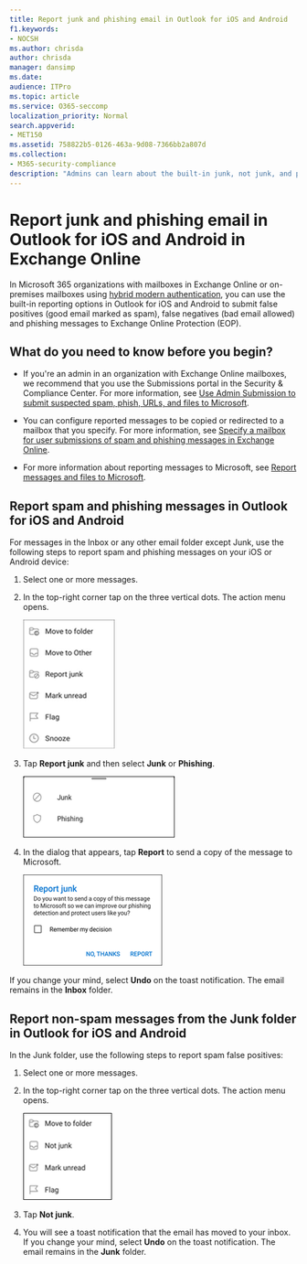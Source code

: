 ```yaml
---
title: Report junk and phishing email in Outlook for iOS and Android
f1.keywords:
- NOCSH
ms.author: chrisda
author: chrisda
manager: dansimp
ms.date:
audience: ITPro
ms.topic: article
ms.service: O365-seccomp
localization_priority: Normal
search.appverid:
- MET150
ms.assetid: 758822b5-0126-463a-9d08-7366bb2a807d
ms.collection:
- M365-security-compliance
description: "Admins can learn about the built-in junk, not junk, and phishing email reporting options in Outlook for iOS and Android."
---
```


# Report junk and phishing email in Outlook for iOS and Android in Exchange Online

In Microsoft 365 organizations with mailboxes in Exchange Online or on-premises mailboxes using [hybrid modern authentication](https://docs.microsoft.com/microsoft-365/enterprise/hybrid-modern-auth-overview?view=o365-worldwide), you can use the built-in reporting options in Outlook for iOS and Android to submit false positives (good email marked as spam), false negatives (bad email allowed) and phishing messages to Exchange Online Protection (EOP).

## What do you need to know before you begin?

- If you're an admin in an organization with Exchange Online mailboxes, we recommend that you use the Submissions portal in the Security & Compliance Center. For more information, see [Use Admin Submission to submit suspected spam, phish, URLs, and files to Microsoft](admin-submission.md).

- You can configure reported messages to be copied or redirected to a mailbox that you specify. For more information, see [Specify a mailbox for user submissions of spam and phishing messages in Exchange Online](user-submission.md).

- For more information about reporting messages to Microsoft, see [Report messages and files to Microsoft](report-junk-email-messages-to-microsoft.md).

## Report spam and phishing messages in Outlook for iOS and Android

For messages in the Inbox or any other email folder except Junk, use the following steps to report spam and phishing messages on your iOS or Android device:

1. Select one or more messages.
2. In the top-right corner tap on the three vertical dots. The action menu opens.

   ![Report junk or phishing email from the action menu](../../media/Android-report-as-junk-dialog.png)

3. Tap **Report junk** and then select **Junk** or **Phishing**.

   ![Report junk or phishing email](../../media/Android-report-junk-or-phishing.png)

3. In the dialog that appears, tap **Report** to send a copy of the message to Microsoft.

   ![Report junk or phishing email reporting options](../../media/Android-junk-email-reporting-options.png)

If you change your mind, select **Undo** on the toast notification. The email remains in the **Inbox** folder.

## Report non-spam messages from the Junk folder in Outlook for iOS and Android

In the Junk folder, use the following steps to report spam false positives:

1. Select one or more messages.
2. In the top-right corner tap on the three vertical dots. The action menu opens.

   ![Report not junk email from the action menu](../../media/Android-not-junk-email.png)

2. Tap **Not junk**.

3. You will see a toast notification that the email has moved to your inbox. If you change your mind, select **Undo** on the toast notification. The email remains in the **Junk** folder.